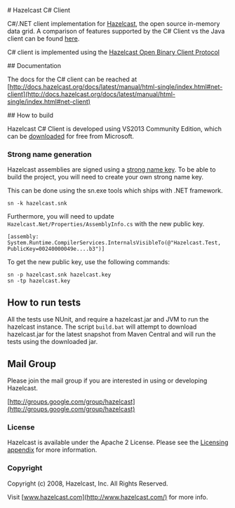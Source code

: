 # Hazelcast C# Client

C#/.NET client implementation for [Hazelcast](https://github.com/hazelcast/hazelcast), the open source in-memory data grid. A comparison of features supported by the C# Client vs the Java client can be found [here](http://docs.hazelcast.org/docs/3.5/manual/html/javaclient.html).

C# client is implemented using the [Hazelcast Open Binary Client Protocol](http://hazelcast.org/docs/protocol/1.0-developer-preview/client-protocol.html) 

## Documentation

The docs for the C# client can be reached at [http://docs.hazelcast.org/docs/latest/manual/html-single/index.html#net-client](http://docs.hazelcast.org/docs/latest/manual/html-single/index.html#net-client)

## How to build

Hazelcast C# Client is developed using VS2013 Community Edition, which can be [downloaded](https://www.visualstudio.com/en-us/news/vs2013-community-vs.aspx) for free from Microsoft.

### Strong name generation

Hazelcast assemblies are signed using a [strong name key](https://msdn.microsoft.com/en-us/library/wd40t7ad.aspx). To be able to build the project, you will need to 
create your own strong name key.

This can be done using the sn.exe tools which ships with .NET framework.

    sn -k hazelcast.snk

Furthermore, you will need to update `Hazelcast.Net/Properties/AssemblyInfo.cs` with the new public key. 

    [assembly: System.Runtime.CompilerServices.InternalsVisibleTo(@"Hazelcast.Test, PublicKey=00240000049e....b3")]

To get the new public key, use the following commands:

    sn -p hazelcast.snk hazelcast.key
    sn -tp hazelcast.key

## How to run tests

All the tests use NUnit, and require a hazelcast.jar and JVM to run the hazelcast instance. The script `build.bat` will attempt to download hazelcast.jar for the latest snapshot from Maven Central and will run the tests using the downloaded jar. 

## Mail Group

Please join the mail group if you are interested in using or developing Hazelcast.

[http://groups.google.com/group/hazelcast](http://groups.google.com/group/hazelcast)

### License

Hazelcast is available under the Apache 2 License. Please see the [Licensing appendix](http://docs.hazelcast.org/docs/latest/manual/html-single/hazelcast-documentation.html#license-questions) for more information.

### Copyright

Copyright (c) 2008, Hazelcast, Inc. All Rights Reserved.

Visit [www.hazelcast.com](http://www.hazelcast.com/) for more info.
